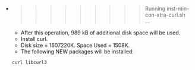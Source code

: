 * >>>>>>>>> Running inst-min-con-xtra-curl.sh ...
  * After this operation, 989 kB of additional disk space will be used.
  * Install curl.
  * Disk size = 1607220K. Space Used = 1508K.
  * The following NEW packages will be installed:
  ```bash
  curl libcurl3
  ```
